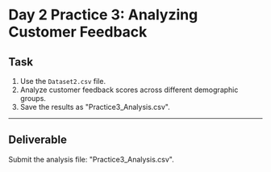 # Day 2 Practice 3: Analyzing Customer Feedback

## Task
1. Use the `Dataset2.csv` file.
2. Analyze customer feedback scores across different demographic groups.
3. Save the results as "Practice3_Analysis.csv".

---

## Deliverable
Submit the analysis file: "Practice3_Analysis.csv".